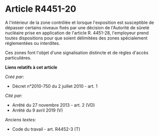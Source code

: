 # Article R4451-20

A l'intérieur de la zone contrôlée et lorsque l'exposition est susceptible de dépasser certains niveaux fixés par une
décision de l'Autorité de sûreté nucléaire prise en application de l'article R. 4451-28, l'employeur prend toutes
dispositions pour que soient délimitées des zones spécialement réglementées ou interdites. 

Ces zones font l'objet d'une signalisation distincte et de règles d'accès particulières.

**Liens relatifs à cet article**

_Créé par_:

  - Décret n°2010-750 du 2 juillet 2010 - art. 1

_Cité par_:

  - Arrêté du 27 novembre 2013 - art. 2 (VD)
  - Arrêté du 9 avril 2019 (V)

_Anciens textes_:

  - Code du travail - art. R4452-3 (T)
